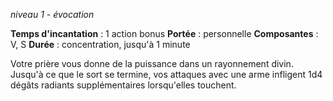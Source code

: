 *niveau 1 - évocation*

**Temps d'incantation** : 1 action bonus
**Portée** : personnelle
**Composantes** : V, S
**Durée** : concentration, jusqu'à 1 minute

Votre prière vous donne de la puissance dans un rayonnement divin. Jusqu'à ce que le sort se termine, vos attaques avec une arme infligent 1d4 dégâts radiants supplémentaires lorsqu'elles touchent.